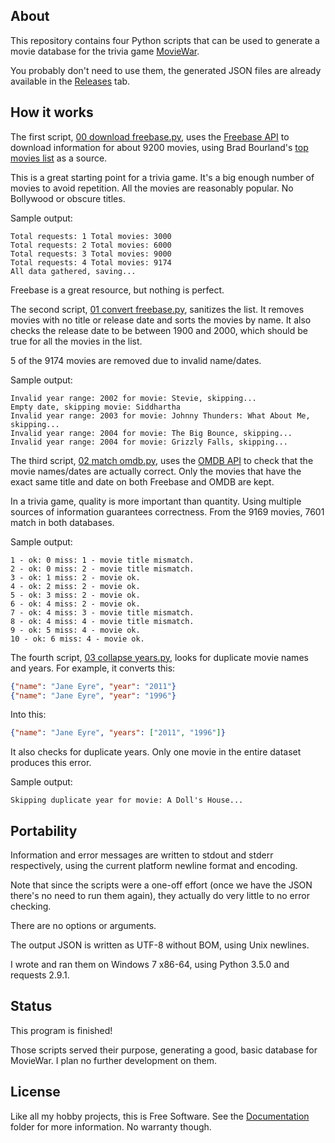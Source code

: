 
## About

This repository contains four Python scripts that can be used to
generate a movie database for the trivia game [MovieWar][].

You probably don't need to use them, the generated JSON files are
already available in the [Releases][] tab.

[MovieWar]: https://github.com/Beluki/MovieWar
[Releases]: https://github.com/Beluki/MovieWarDBGen/releases

## How it works

The first script, [00 download freebase.py][], uses the [Freebase API][]
to download information for about 9200 movies, using Brad Bourland's
[top movies list][] as a source.

[Freebase API]: https://developers.google.com/freebase/
[top movies list]: http://www.nytimes.com/2010/04/18/movies/18bourland.html?_r=0

This is a great starting point for a trivia game. It's a big enough
number of movies to avoid repetition. All the movies are reasonably
popular. No Bollywood or obscure titles.

Sample output:

```text
Total requests: 1 Total movies: 3000
Total requests: 2 Total movies: 6000
Total requests: 3 Total movies: 9000
Total requests: 4 Total movies: 9174
All data gathered, saving...
```

Freebase is a great resource, but nothing is perfect.

The second script, [01 convert freebase.py][], sanitizes the list.
It removes movies with no title or release date and sorts the movies by name.
It also checks the release date to be between 1900 and 2000, which should be
true for all the movies in the list.

5 of the 9174 movies are removed due to invalid name/dates.

Sample output:

```text
Invalid year range: 2002 for movie: Stevie, skipping...
Empty date, skipping movie: Siddhartha
Invalid year range: 2003 for movie: Johnny Thunders: What About Me, skipping...
Invalid year range: 2004 for movie: The Big Bounce, skipping...
Invalid year range: 2004 for movie: Grizzly Falls, skipping...
```

The third script, [02 match omdb.py][], uses the [OMDB API][] to check
that the movie names/dates are actually correct. Only the movies that have the
exact same title and date on both Freebase and OMDB are kept.

[OMDB API]: http://www.omdbapi.com

In a trivia game, quality is more important than quantity.
Using multiple sources of information guarantees correctness.
From the 9169 movies, 7601 match in both databases.

Sample output:

```text
1 - ok: 0 miss: 1 - movie title mismatch.
2 - ok: 0 miss: 2 - movie title mismatch.
3 - ok: 1 miss: 2 - movie ok.
4 - ok: 2 miss: 2 - movie ok.
5 - ok: 3 miss: 2 - movie ok.
6 - ok: 4 miss: 2 - movie ok.
7 - ok: 4 miss: 3 - movie title mismatch.
8 - ok: 4 miss: 4 - movie title mismatch.
9 - ok: 5 miss: 4 - movie ok.
10 - ok: 6 miss: 4 - movie ok.
```

The fourth script, [03 collapse years.py][], looks for duplicate movie names
and years. For example, it converts this:

```json
{"name": "Jane Eyre", "year": "2011"}
{"name": "Jane Eyre", "year": "1996"}
```

Into this:

```json
{"name": "Jane Eyre", "years": ["2011", "1996"]}
```

It also checks for duplicate years.
Only one movie in the entire dataset produces this error.

Sample output:

```text
Skipping duplicate year for movie: A Doll's House...
```

[00 download freebase.py]: Source/00%20download%20freebase.py
[01 convert freebase.py]: Source/01%20convert%20freebase.py
[02 match omdb.py]: Source/02%20match%20omdb.py
[03 collapse years.py]: Source/03%20collapse%20years.py

## Portability

Information and error messages are written to stdout and stderr
respectively, using the current platform newline format and encoding.

Note that since the scripts were a one-off effort (once we have the JSON
there's no need to run them again), they actually do very little to no
error checking.

There are no options or arguments.

The output JSON is written as UTF-8 without BOM, using Unix newlines.

I wrote and ran them on Windows 7 x86-64, using Python 3.5.0 and
requests 2.9.1.

## Status

This program is finished!

Those scripts served their purpose, generating a good, basic database
for MovieWar. I plan no further development on them.

## License

Like all my hobby projects, this is Free Software. See the [Documentation][]
folder for more information. No warranty though.

[Documentation]: Documentation

